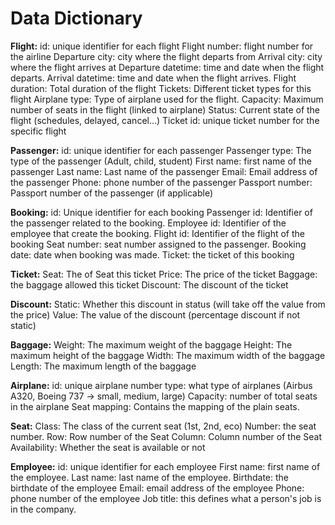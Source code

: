 # Data Dictionary

**Flight:**
	id: unique identifier for each flight
	Flight number: flight number for the airline
	Departure city:  city where the flight departs from
	Arrival city: city where	the flight arrives at
	Departure datetime: time and date when the flight departs.
	Arrival datetime: time and date when the flight arrives.
	Flight duration: Total duration of the flight
	Tickets: Different ticket types for this flight
	Airplane type: Type of airplane used for the flight.
	Capacity: Maximum number of seats in the flight (linked to airplane)
  Status: Current state of the flight (schedules, delayed, cancel…) 
  Ticket id: unique ticket number for the specific flight

**Passenger:**
	id: unique identifier for each passenger
	Passenger type: The type of the passenger (Adult, child, student)
	First name: first name of the passenger
	Last name: Last name of the passenger
	Email: Email address of the passenger
	Phone: phone number of the passenger
	Passport number: Passport number of the passenger (if applicable)

**Booking:**
	id: Unique identifier for each booking
	Passenger id: Identifier of the passenger related to the booking.
	Employee id: Identifier of the employee that create the booking.
	Flight id: Identifier of the flight of the booking
	Seat number: seat number assigned to the passenger.
	Booking date: 	date when booking was made.
	Ticket: the ticket of this booking

**Ticket:**
	Seat: The of Seat this ticket
	Price: The price of the ticket
	Baggage: the baggage allowed this ticket
	Discount: The discount of the ticket

**Discount:**
	Static: Whether this discount in status (will take off the value from the price)
	Value: The value of the discount (percentage discount if not static)

**Baggage:**
 	Weight: The maximum weight of the baggage
	Height: The maximum height of the baggage
	Width: The maximum width of the baggage
  Length: The maximum length of the baggage

**Airplane:**
id: unique airplane number
  type: what type of airplanes (Airbus A320, Boeing 737 -> small, medium, large)
  Capacity: number of total seats in the airplane
  Seat mapping: Contains the mapping of the plain seats.

**Seat:**
Class: The class of the current seat (1st, 2nd, eco)
	Number: the seat number.
	Row: Row number of the Seat
	Column: Column number of the Seat
	Availability: Whether the seat is available or not

**Employee:**
  id: unique identifier for each employee
  First name: first name of the employee.
  Last name: last name of the employee.
  Birthdate: the birthdate of the employee
  Email: email address of the employee
  Phone: phone number of the employee
  Job title: this defines what a person's job is in the company. 
